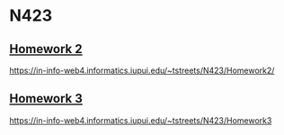 # N423

## [Homework 2](https://in-info-web4.informatics.iupui.edu/~tstreets/N423/Homework2/)
https://in-info-web4.informatics.iupui.edu/~tstreets/N423/Homework2/

## [Homework 3](https://in-info-web4.informatics.iupui.edu/~tstreets/N423/Homework3)
https://in-info-web4.informatics.iupui.edu/~tstreets/N423/Homework3
